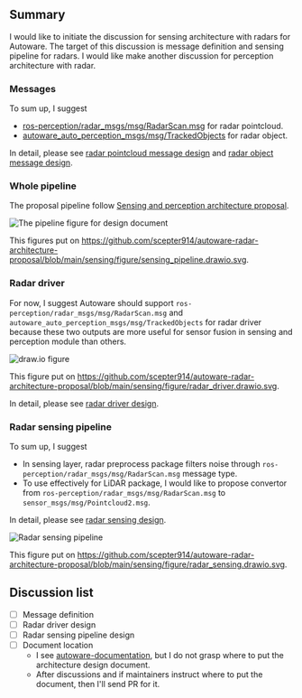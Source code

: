 ## Summary

I would like to initiate the discussion for sensing architecture with radars for Autoware.
The target of this discussion is message definition and sensing pipeline for radars.
I would like make another discussion for perception architecture with radar.

### Messages

To sum up, I suggest

- [ros-perception/radar_msgs/msg/RadarScan.msg](https://github.com/ros-perception/radar_msgs/blob/ros2/msg/RadarScan.msg) for radar pointcloud.
- [autoware_auto_perception_msgs/msg/TrackedObjects](https://gitlab.com/autowarefoundation/autoware.auto/autoware_auto_msgs/-/blob/master/autoware_auto_perception_msgs/msg/TrackedObjects.idl) for radar object.

In detail, please see [radar pointcloud message design](https://github.com/scepter914/autoware-radar-architecture-proposal/blob/main/sensing/radar_pointcloud_message_design.md) and [radar object message design](https://github.com/scepter914/autoware-radar-architecture-proposal/blob/main/perception/radar_object_message_design.md).

### Whole pipeline

The proposal pipeline follow [Sensing and perception architecture proposal](https://github.com/autowarefoundation/autoware/discussions/3).

![The pipeline figure for design document](https://raw.githubusercontent.com/scepter914/autoware-radar-architecture-proposal/main/sensing/figure/sensing_pipeline.drawio.svg)

This figures put on <https://github.com/scepter914/autoware-radar-architecture-proposal/blob/main/sensing/figure/sensing_pipeline.drawio.svg>.

### Radar driver

For now, I suggest Autoware should support `ros-perception/radar_msgs/msg/RadarScan.msg` and `autoware_auto_perception_msgs/msg/TrackedObjects` for radar driver because these two outputs are more useful for sensor fusion in sensing and perception module than others.

![draw.io figure](https://raw.githubusercontent.com/scepter914/autoware-radar-architecture-proposal/main/sensing/figure/radar_driver.drawio.svg)

This figure put on <https://github.com/scepter914/autoware-radar-architecture-proposal/blob/main/sensing/figure/radar_driver.drawio.svg>.

In detail, please see [radar driver design](https://github.com/scepter914/autoware-radar-architecture-proposal/blob/main/sensing/radar_driver_design.md).

### Radar sensing pipeline

To sum up, I suggest

- In sensing layer, radar preprocess package filters noise through `ros-perception/radar_msgs/msg/RadarScan.msg` message type.
- To use effectively for LiDAR package, I would like to propose convertor from `ros-perception/radar_msgs/msg/RadarScan.msg` to `sensor_msgs/msg/Pointcloud2.msg`.

In detail, please see [radar sensing design](https://github.com/scepter914/autoware-radar-architecture-proposal/sensing/radar_sensing_design.md).

![Radar sensing pipeline](https://raw.githubusercontent.com/scepter914/autoware-radar-architecture-proposal/main/sensing/figure/radar_sensing.drawio.svg)

This figure put on <https://github.com/scepter914/autoware-radar-architecture-proposal/blob/main/sensing/figure/radar_sensing.drawio.svg>.

## Discussion list

- [ ] Message definition
- [ ] Radar driver design
- [ ] Radar sensing pipeline design
- [ ] Document location
  - I see [autoware-documentation](https://github.com/autowarefoundation/autoware-documentation/), but I do not grasp where to put the architecture design document.
  - After discussions and if maintainers instruct where to put the document, then I'll send PR for it.
